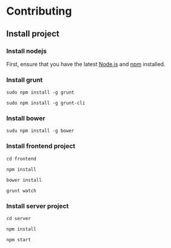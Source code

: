 # Contributing

## Install project

### Install nodejs
First, ensure that you have the latest [Node.js](http://nodejs.org/) and [npm](http://npmjs.org/) installed.

### Install grunt

	sudo npm install -g grunt

	sudo npm install -g grunt-cli

### Install bower

	sudu npm install -g bower

### Install frontend project

	cd frontend

	npm install
	
	bower install

	grunt watch


### Install server project

	cd server

	npm install

	npm start

